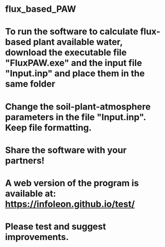 # flux_based_PAW
# To run the software to calculate flux-based plant available water, download the executable file "FluxPAW.exe" and the input file "Input.inp" and place them in the same folder
# Change the soil-plant-atmosphere parameters in the file "Input.inp". Keep file formatting.
# Share the software with your partners!
# A web version of the program is available at: https://infoleon.github.io/test/
# Please test and suggest improvements.

